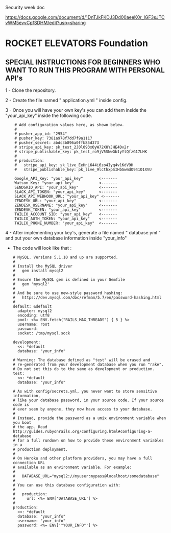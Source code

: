 Security week doc 

https://docs.google.com/document/d/1DnTJkFKDJ3Dd00aeeK0r_lGF3sJTCvWM5evvCpfSDHM/edit?usp=sharing







# ROCKET ELEVATORS Foundation







  ## SPECIAL INSTRUCTIONS FOR BEGINNERS WHO WANT TO RUN THIS PROGRAM WITH PERSONAL API's

  1 - Clone the repository.

  2 - Create the file named " application.yml " inside config.

  3 - Once you will have your own key's you can add them inside the "your_api_key" inside the following code.


        # Add configuration values here, as shown below.
        #
        # pusher_app_id: "2954"
        # pusher_key: 7381a978f7dd7f9a1117
        # pusher_secret: abdc3b896a0ffb85d373
        # stripe_api_key: sk_test_2J0l093xOyW72XUYJHE4Dv2r
        # stripe_publishable_key: pk_test_ro9jV5SNwGb1yYlQfzG17LHK
        #
        # production:
        #   stripe_api_key: sk_live_EeHnL644i6zo4Iyq4v1KdV9H
        #   stripe_publishable_key: pk_live_9lcthxpSIHbGwmdO941O1XVU

        Google_API_Key: "your_api_key"       <-------
        Watson_Key: "your_api_key"           <-------
        SENDGRID_API: "your_api_key"         <-------
        SLACK_API_TOKEN: "your_api_key"      <-------
        SLACK_API_WEBHOOK_URL: "your_api_key" <-------
        ZENDESK_URL: "your_api_key"          <-------
        ZENDESK_USERNAME: "your_api_key"     <-------
        ZENDESK_TOKEN: "your_api_key"        <-------
        TWILIO_ACCOUNT_SID: "your_api_key"   <-------
        TWILIO_AUTH_TOKEN: "your_api_key"    <-------
        TWILIO_PHONE_NUMBER: "your_api_key"  <-------


  4 - After implementing your key's, generate a file named " database.yml " and put your own database information inside "your_info"

  - The code will look like that : 

        # MySQL. Versions 5.1.10 and up are supported.
        #
        # Install the MySQL driver
        #   gem install mysql2
        #
        # Ensure the MySQL gem is defined in your Gemfile
        #   gem 'mysql2'
        #
        # And be sure to use new-style password hashing:
        #   https://dev.mysql.com/doc/refman/5.7/en/password-hashing.html
        #
        default: &default
          adapter: mysql2
          encoding: utf8
          pool: <%= ENV.fetch("RAILS_MAX_THREADS") { 5 } %>
          username: root
          password:
          socket: /tmp/mysql.sock

        development:
          <<: *default
          database: "your_info"

        # Warning: The database defined as "test" will be erased and
        # re-generated from your development database when you run "rake".
        # Do not set this db to the same as development or production.
        test:
          <<: *default
          database: "your_info"

        # As with config/secrets.yml, you never want to store sensitive information,
        # like your database password, in your source code. If your source code is
        # ever seen by anyone, they now have access to your database.
        #
        # Instead, provide the password as a unix environment variable when you boot
        # the app. Read http://guides.rubyonrails.org/configuring.html#configuring-a-database
        # for a full rundown on how to provide these environment variables in a
        # production deployment.
        #
        # On Heroku and other platform providers, you may have a full connection URL
        # available as an environment variable. For example:
        #
        #   DATABASE_URL="mysql2://myuser:mypass@localhost/somedatabase"
        #
        # You can use this database configuration with:
        #
        #   production:
        #     url: <%= ENV['DATABASE_URL'] %>
        #
        production:
          <<: *default
          database: "your_info"
          username: "your_info"
          password: <%= ENV['"YOUR_INFO"'] %>

  
